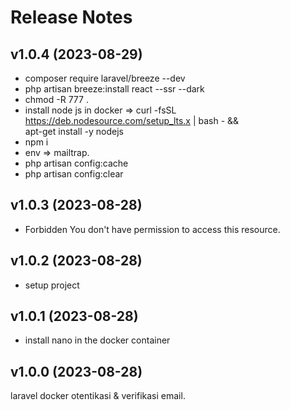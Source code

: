 # Release Notes

## v1.0.4 (2023-08-29)

- composer require laravel/breeze --dev
- php artisan breeze:install react --ssr --dark
- chmod -R 777 .
- install node js in docker => curl -fsSL https://deb.nodesource.com/setup_lts.x | bash - &&\
  apt-get install -y nodejs
- npm i
- env => mailtrap.
- php artisan config:cache
- php artisan config:clear

## v1.0.3 (2023-08-28)

- Forbidden You don't have permission to access this resource.

## v1.0.2 (2023-08-28)

- setup project

## v1.0.1 (2023-08-28)

- install nano in the docker container

## v1.0.0 (2023-08-28)

laravel docker otentikasi & verifikasi email.
